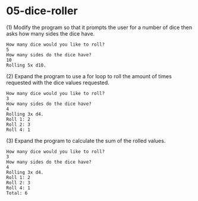 # 05-dice-roller

(1) Modify the program so that it prompts the user for a number of dice then asks how many sides the dice have.
```
How many dice would you like to roll?
5
How many sides do the dice have?
10
Rolling 5x d10.
```
(2) Expand the program to use a for loop to roll the amount of times requested with the dice values requested.
```
How many dice would you like to roll?
3
How many sides do the dice have?
4
Rolling 3x d4.
Roll 1: 2
Roll 2: 3
Roll 4: 1
```
(3) Expand the program to calculate the sum of the rolled values.
```
How many dice would you like to roll?
3
How many sides do the dice have?
4
Rolling 3x d4.
Roll 1: 2
Roll 2: 3
Roll 4: 1
Total: 6